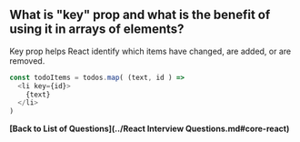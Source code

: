 ## What is "key" prop and what is the benefit of using it in arrays of elements?

Key prop helps React identify which items have changed, are added, or are removed.

```javascript
const todoItems = todos.map( (text, id ) =>
  <li key={id}>
    {text}
  </li>
)
```

**[Back to List of Questions](../React Interview Questions.md#core-react)**
